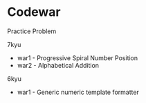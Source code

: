 # Codewar
Practice Problem

7kyu

  - war1 - Progressive Spiral Number Position
  - war2 - Alphabetical Addition

6kyu
  - war1 - Generic numeric template formatter
